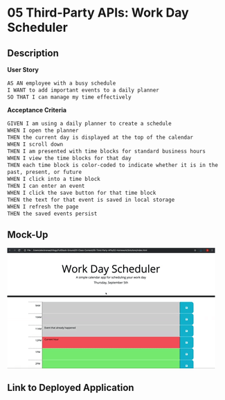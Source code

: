 # 05 Third-Party APIs: Work Day Scheduler

## Description

**User Story**

```
AS AN employee with a busy schedule
I WANT to add important events to a daily planner
SO THAT I can manage my time effectively
```


**Acceptance Criteria**

```
GIVEN I am using a daily planner to create a schedule
WHEN I open the planner
THEN the current day is displayed at the top of the calendar
WHEN I scroll down
THEN I am presented with time blocks for standard business hours
WHEN I view the time blocks for that day
THEN each time block is color-coded to indicate whether it is in the past, present, or future
WHEN I click into a time block
THEN I can enter an event
WHEN I click the save button for that time block
THEN the text for that event is saved in local storage
WHEN I refresh the page
THEN the saved events persist
```


## Mock-Up

![day planner demo](./Assets/05-third-party-apis-homework-demo.gif)


## Link to Deployed Application

